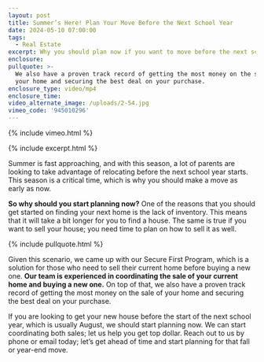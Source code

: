 ```yaml
---
layout: post
title: Summer’s Here! Plan Your Move Before the Next School Year
date: 2024-05-10 07:00:00
tags:
  - Real Estate
excerpt: Why you should plan now if you want to move before the next school year.
enclosure:
pullquote: >-
  We also have a proven track record of getting the most money on the sale of
  your home and securing the best deal on your purchase.
enclosure_type: video/mp4
enclosure_time:
video_alternate_image: /uploads/2-54.jpg
vimeo_code: '945010296'
---
```

{% include vimeo.html %}

{% include excerpt.html %}

Summer is fast approaching, and with this season, a lot of parents are looking to take advantage of relocating before the next school year starts. This season is a critical time, which is why you should make a move as early as now.

**So why should you start planning now?** One of the reasons that you should get started on finding your next home is the lack of inventory. This means that it will take a bit longer for you to find a house. The same is true if you want to sell your house; you need time to plan on how to sell it as well.

{% include pullquote.html %}

Given this scenario, we came up with our Secure First Program, which is a solution for those who need to sell their current home before buying a new one. **Our team is experienced in coordinating the sale of your current home and buying a new one.** On top of that, we also have a proven track record of getting the most money on the sale of your home and securing the best deal on your purchase.

If you are looking to get your new house before the start of the next school year, which is usually August, we should start planning now. We can start coordinating both sales; let us help you get top dollar. Reach out to us by phone or email today; let’s get ahead of time and start planning for that fall or year-end move.<br>